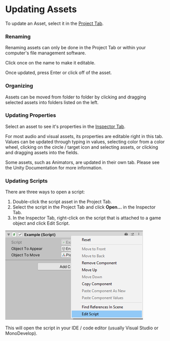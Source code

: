 # Updating Assets

To update an Asset, select it in the [Project Tab](../the-unity-interface/the-tabs/project-tab.md).

### Renaming

Renaming assets can only be done in the Project Tab or within your computer's file management software.

Click once on the name to make it editable.

Once updated, press Enter or click off of the asset.

### Organizing

Assets can be moved from folder to folder by clicking and dragging selected assets into folders listed on the left.

### Updating Properties

Select an asset to see it's properties in the [Inspector Tab](../the-unity-interface/the-tabs/inspector-tab.md).

For most audio and visual assets, its properties are editable right in this tab. Values can be updated through typing in values, selecting color from a color wheel, clicking on the circle / target icon and selecting assets, or clicking and dragging assets into the fields.

Some assets, such as Animators, are updated in their own tab. Please see the Unity Documentation for more information.

### Updating Scripts

There are three ways to open a script:

1. Double-click the script asset in the Project Tab.
2. Select the script in the Project Tab and click **Open...** in the Inspector Tab.
3. In the Inspector Tab, right-click on the script that is attached to a game object and click Edit Script.

![](../.gitbook/assets/image%20%2886%29.png)

This will open the script in your IDE / code editor \(usually Visual Studio or MonoDevelop\).

